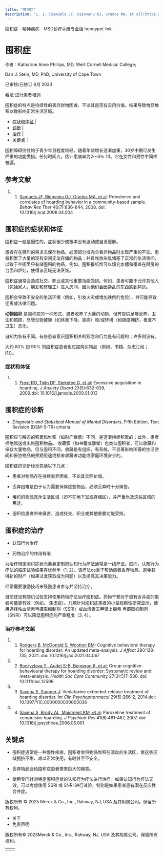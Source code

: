 ```yaml
---
title: "囤积症"
description: "1. 1. [Samuels JF, Bienvenu OJ, Grados MA, et al](https://pubmed.ncbi.nlm.nih.gov/18495084/): Prevalence and correlates of hoarding behavior in a community-based sample. _Behav Res Ther_ 46(7):836-844, 2008. doi: 10.1016/j.brat.2008.04.004"
---
```


﻿囤积症 \- 精神疾病 \- MSD诊疗手册专业版 honeypot link

# 囤积症

作者：Katharine Anne Phillips, MD, Weill Cornell Medical College;

Dan J. Stein, MD, PhD, University of Cape Town

已审核/已修订 6月 2023

看法 进行患者培训

囤积症的特点是持续性的丢弃财物困难，不论其是否有实用价值。结果导致物品堆积以致影响正常生活区域。

- [症状和体征](#症状和体征_v6685643_zh) \|
- [诊断](#诊断_v6685645_zh) \|
- [治疗](#治疗_v6685650_zh) \|
- [关键点](#关键点_v38988376_zh) \|

囤积障碍往往始于青少年且程度较轻，随着年龄增长逐渐加重，30岁中期可发生严重的功能受损。任何时间点，估计患病率为2〜6％ (1)。它在女性和男性中同样普遍。

## 参考文献

1. 1. [Samuels JF, Bienvenu OJ, Grados MA, et al](https://pubmed.ncbi.nlm.nih.gov/18495084/): Prevalence and correlates of hoarding behavior in a community-based sample. _Behav Res Ther_ 46(7):836-844, 2008. doi: 10.1016/j.brat.2008.04.004


## 囤积症的症状和体征

囤积症一般是慢性的，症状很少或根本没有波动或自发缓解。

患者存在强烈的需求去保存物品，必须部分或完全丢弃物品时出现严重的不安。患者积累了大量的现有空间无法存储的物品；并且堆放杂乱堵塞了正常的生活空间，以致于空间里只有储囤积的物品。例如，囤积报纸堆可以填充水槽和覆盖在厨房的台面和炉灶，使得该区域无法烹饪。

囤积症通常会造成社交、职业或其他重要功能受损。例如，患者可能不允许其他人（包括家人，朋友和修理工）进入房间，因为他们会因杂乱的东西感到尴尬。

囤积会导致不安全的生活环境（例如，引发火灾或增加跌倒的危险），并可能导致迁离或法律问题。

**动物囤积** 是囤积症的一种形式，患者收养了大量的动物，但有提供足够营养，卫生和照顾，尽管动物健康（如体重下降，患病）和/或环境（如极度拥挤，极度不卫生）恶化。

自知力各有不同。有些患者意识囤积相关的观念和行为是有问题的；许多则没有。

大约 80% 到 90% 的囤积症患者也过度购买物品（例如，书籍、杂志订阅；\[1\]）。

### 症状和体征

1. 1. [Frost RO, Tolin DF, Steketee G, et al](https://www.ncbi.nlm.nih.gov/pmc/articles/PMC2735347\#__ffn_sectitle): Excessive acquisition in hoarding. _J Anxiety Disord_ 23(5):632-639, 2009.doi: 10.1016/j.janxdis.2009.01.013


## 囤积症的诊断

- _Diagnostic and Statistical Manual of Mental Disorders_, Fifth Edition, Text Revision (DSM-5-TR) criteria


囤积应与瞬态的积累和堆积（如财产继承）不同，是逐渐持续积累的；此外，患者拒绝赠送或出售囤积物品。 收藏家（如书籍或雕塑）也类似囤积者，可以收藏和保存大量物品，但与囤积不同，收藏是有组织，有系统，不显著影响所需的生活空间和妥协物品的预期用途或损害收藏者功能或家庭环境安全的。

囤积症的诊断标准包括以下几点：

- 患者对物品存在持续丢弃困难，不论其实际价值。

- 丢弃困难是由于认为需要保存这些物品，必须丢弃时十分痛苦。

- 堆积的物品充斥生活区域（即不在地下室或存储区），并严重危及这些区域的用途。

- 囤积给患者带来痛苦，造成社交、职业或其他重要功能受损。


## 囤积症的治疗

- 认知行为治疗

- 药物治疗的作用有限


为治疗特定囤积症状而量身定制的认知行为疗法通常是一线疗法。然而，认知行为疗法的临床试验结果喜忧参半（1, 2）。该疗法ce重于帮助患者丢弃物品，避免获得新的财产（如果过度获取成为问题）以及提高其决策能力。

经常需要激励技巧来鼓励患者参与并坚持治疗。

目前还没有随机试验支持使用药物疗法治疗囤积症。药物干预对于患有合并症的患者可能更有效（例如， 焦虑症）。几项针对囤积症患者的小型观察性研究显示，使用选择性血清素再摄取抑制剂（SSRI）或血清素去甲肾上腺素 再摄取抑制剂（SNRI）可以降低囤积症的严重程度（3, 4）。

### 治疗参考文献

1. 1. [Rodgers B, McDonald S, Wootton BM](https://pubmed.ncbi.nlm.nih.gov/33993079/): Cognitive behavioral therapy for hoarding disorder: An updated meta-analysis. _J Affect_ 290:128-135, 2021. doi: 10.1016/j.jad.2021.04.067

2. 2. [Bodryzlova Y,  Audet S-B, Bergeron K, et al:](https://pubmed.ncbi.nlm.nih.gov/30033635/) Group cognitive-behavioural therapy for hoarding disorder: Systematic review and meta-analysis. _Health Soc Care Community_ 27(3):517-530. doi: 10.1111/hsc.12598

3. 3. [Saxena S, Sumner J](https://pubmed.ncbi.nlm.nih.gov/24722633/): Venlafaxine extended-release treatment of hoarding disorder. _Int Clin Psychopharmacol_ 29(5):266-2, 2014.doi: 10.1097/YIC.0000000000000036

4. 4. [Saxena S, Brody AL, Maidment KM, et al](https://pubmed.ncbi.nlm.nih.gov/16790250/): Paroxetine treatment of compulsive hoarding. _J Psychiatr Res_ 41(6):481-487, 2007. doi: 10.1016/j.jpsychires.2006.05.001


## 关键点

- 囤积症通常是一种慢性疾病，囤积者会将物品堆积在活动的生活区，使这些区域拥挤不堪、难以正常使用，有时甚至不安全。

- 丢弃物品会给囤积症患者带来巨大的痛苦。

- 使用专门针对特定囤积症状的认知行为疗法进行治疗。如果认知行为疗法无效，可以考虑使用 SSRI 或 SNRI 进行试验，特别是如果患者患有潜在反应性合并症。




版权所有 © 2025
Merck & Co., Inc., Rahway, NJ, USA 及其附属公司。保留所有权利。

- 关于
- 免责声明

版权所有© 2025Merck & Co., Inc., Rahway, NJ, USA 及其附属公司。保留所有权利。

|     |     |
| --- | --- |
|  |  |